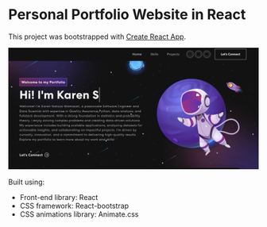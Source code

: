 # Personal Portfolio Website in React

This project was bootstrapped with [Create React App](https://github.com/facebook/create-react-app).

<img width="1266" alt="Screen Shot 2022-06-19 at 2 18 18 PM" src="/src/assets/img/cover.png">

Built using:

- Front-end library: React
- CSS framework: React-bootstrap
- CSS animations library: Animate.css

